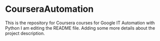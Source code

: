 # CourseraAutomation
This is the repository for Coursera courses for Google IT Automation with Python
I am editing the README file. Adding some more details about the project description.
